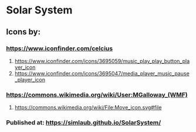 # Solar System

## Icons by:
### https://www.iconfinder.com/celcius
  1. https://www.iconfinder.com/icons/3695059/music_play_play_button_player_icon
  2. https://www.iconfinder.com/icons/3695047/media_player_music_pause_player_icon

### https://commons.wikimedia.org/wiki/User:MGalloway_(WMF)
  1. https://commons.wikimedia.org/wiki/File:Move_icon.svg#file

### Published at: https://simlaub.github.io/SolarSystem/
